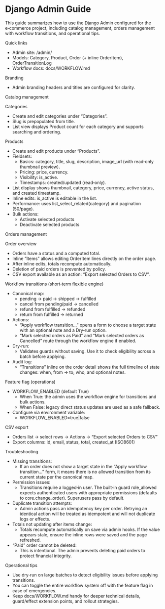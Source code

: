 # Django Admin Guide

This guide summarizes how to use the Django Admin configured for the e‑commerce project, including catalog management, orders management with workflow transitions, and operational tips.

Quick links
- Admin site: /admin/
- Models: Category, Product, Order (+ inline OrderItem), OrderTransitionLog
- Workflow docs: docs/WORKFLOW.md

Branding
- Admin branding headers and titles are configured for clarity.

Catalog management

Categories
- Create and edit categories under “Categories”.
- Slug is prepopulated from title.
- List view displays Product count for each category and supports searching and ordering.

Products
- Create and edit products under “Products”.
- Fieldsets:
  - Basics: category, title, slug, description, image_url (with read‑only thumbnail preview).
  - Pricing: price, currency.
  - Visibility: is_active.
  - Timestamps: created/updated (read‑only).
- List display shows thumbnail, category, price, currency, active status, and created timestamp.
- Inline edits: is_active is editable in the list.
- Performance: uses list_select_related(category) and pagination (50/page).
- Bulk actions:
  - Activate selected products
  - Deactivate selected products

Orders management

Order overview
- Orders have a status and a computed total.
- Inline “Items” allows editing OrderItem lines directly on the order page.
- After inline edits, totals recompute automatically.
- Deletion of paid orders is prevented by policy.
- CSV export available as an action: “Export selected Orders to CSV”.

Workflow transitions (short‑term flexible engine)
- Canonical map:
  - pending → paid → shipped → fulfilled
  - cancel from pending/paid → cancelled
  - refund from fulfilled → refunded
  - return from fulfilled → returned
- Actions:
  - “Apply workflow transition…” opens a form to choose a target state with an optional note and a Dry‑run option.
  - “Mark selected orders as Paid” and “Mark selected orders as Cancelled” route through the workflow engine if enabled.
- Dry‑run:
  - Validates guards without saving. Use it to check eligibility across a batch before applying.
- Audit log:
  - “Transitions” inline on the order detail shows the full timeline of state changes: when, from → to, who, and optional notes.

Feature flag (operations)
- WORKFLOW_ENABLED (default True)
  - When True: the admin uses the workflow engine for transitions and bulk actions.
  - When False: legacy direct status updates are used as a safe fallback.
- Configure via environment variable:
  - WORKFLOW_ENABLED=true|false

CSV export
- Orders list → select rows → Actions → “Export selected Orders to CSV”
- Export columns: id, email, status, total, created_at (ISO8601)

Troubleshooting
- Missing transitions:
  - If an order does not show a target state in the “Apply workflow transition…” form, it means there is no allowed transition from its current state per the canonical map.
- Permission issues:
  - Transitions require a logged‑in user. The built‑in guard role_allowed expects authenticated users with appropriate permissions (defaults to core.change_order). Superusers pass by default.
- Duplicate transition attempts:
  - Admin actions pass an idempotency key per order. Retrying an identical action will be treated as idempotent and will not duplicate logs or effects.
- Totals not updating after items change:
  - Totals recompute automatically on save via admin hooks. If the value appears stale, ensure the inline rows were saved and the page refreshed.
- “Paid” order cannot be deleted:
  - This is intentional. The admin prevents deleting paid orders to protect financial integrity.

Operational tips
- Use dry‑run on large batches to detect eligibility issues before applying transitions.
- You can toggle the entire workflow system off with the feature flag in case of emergencies.
- Keep docs/WORKFLOW.md handy for deeper technical details, guard/effect extension points, and rollout strategies.
